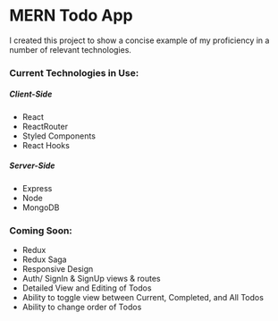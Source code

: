 # MERN Todo App

I created this project to show a concise example of my proficiency in a number of relevant technologies.

### Current Technologies in Use:

##### Client-Side
- React
- ReactRouter
- Styled Components
- React Hooks

##### Server-Side
- Express
- Node
- MongoDB


### Coming Soon:

- Redux
- Redux Saga
- Responsive Design
- Auth/ SignIn & SignUp views & routes
- Detailed View and Editing of Todos
- Ability to toggle view between Current, Completed, and All Todos
- Ability to change order of Todos 

